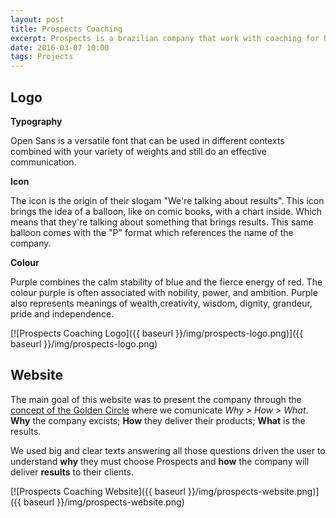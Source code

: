 ```yaml
---
layout: post
title: Prospects Coaching
excerpt: Prospects is a brazilian company that work with coaching for high performance. They help people reach their full potential in any area of their lives and bring actual results.
date: 2016-03-07 10:00
tags: Projects
---
```


## Logo

**Typography**

Open Sans is a versatile font that can be used in different contexts combined with your variety of weights and still do an effective communication.

**Icon**

The icon is the origin of their slogam "We're talking about results". This icon brings the idea of a balloon, like on comic books, with a chart inside. Which means that they're talking about something that brings results. This same balloon comes with the "P" format which references the name of the company.

**Colour**

Purple combines the calm stability of blue and the fierce energy of red. The colour purple is often associated with nobility, power, and ambition. Purple also represents meanings of wealth,creativity, wisdom, dignity, grandeur, pride and independence.

[![Prospects Coaching Logo]({{ baseurl }}/img/prospects-logo.png)]({{ baseurl }}/img/prospects-logo.png)

## Website

The main goal of this website was to present the company through the [concept of the Golden Circle](https://www.youtube.com/watch?v=u4ZoJKF_VuA) where we comunicate *Why > How > What*. **Why** the company excists; **How** they deliver their products; **What** is the results.

We used big and clear texts answering all those questions driven the user to understand **why** they must choose Prospects and **how** the company will deliver **results** to their clients.

[![Prospects Coaching Website]({{ baseurl }}/img/prospects-website.png)]({{ baseurl }}/img/prospects-website.png)
